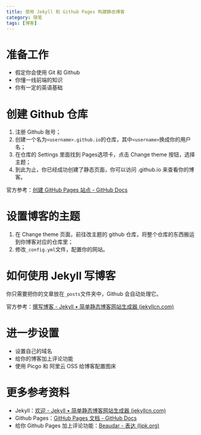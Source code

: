 ```yaml
---
title: 使用 Jekyll 和 Github Pages 构建静态博客
category: 随笔
tags: [博客]
---
```


# 准备工作

- 假定你会使用 Git 和 Github
- 你懂一线前端的知识
- 你有一定的英语基础

# 创建 Github 仓库

1. 注册 Github 账号；
2. 创建一个名为`<username>.github.io`的仓库，其中`<username>`换成你的用户名；
3. 在仓库的 Settings 里面找到 Pages选项卡，点击 Change theme 按钮，选择主题；
4. 到此为止，你已经成功创建了静态页面，你可以访问 <username>.github.io 来查看你的博客。

官方参考：[创建 GitHub Pages 站点 - GitHub Docs](https://docs.github.com/cn/pages/getting-started-with-github-pages/creating-a-github-pages-site)

# 设置博客的主题

1. 在 Change theme 页面，前往改主题的 github 仓库，将整个仓库的东西搬运到你博客对应的仓库里；
2. 修改`_config.yml`文件，配置你的网站。

# 如何使用 Jekyll 写博客

你只需要把你的文章放在`_posts`文件夹中，Github 会自动处理它。

官方参考：[撰写博客 - Jekyll • 简单静态博客网站生成器 (jekyllcn.com)](http://jekyllcn.com/docs/posts/)

# 进一步设置

- 设置自己的域名
- 给你的博客加上评论功能
- 使用 Picgo 和 阿里云 OSS 给博客配置图床

# 更多参考资料

- Jekyll：[欢迎 - Jekyll • 简单静态博客网站生成器 (jekyllcn.com)](http://jekyllcn.com/docs/home/)
- Github Pages：[GitHub Pages 文档 - GitHub Docs](https://docs.github.com/cn/pages)
- 给你 Github Pages 加上评论功能：[Beaudar - 表达 (lipk.org)](https://beaudar.lipk.org/)

